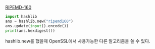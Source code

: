 [RIPEMD-160](boj.kr/10933)
```python
import hashlib
ans = hashlib.new("ripemd160")
ans.update(input().encode())
print(ans.hexdigest())
```

hashlib.new를 했을때 OpenSSL에서 사용가능한 다른 알고리즘을 쓸 수 있다.